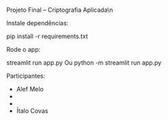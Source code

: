 Projeto Final – Criptografia Aplicada\n

Instale dependências:

pip install -r requirements.txt


Rode o app:

streamlit run app.py
Ou
python -m streamlit run app.py


Participantes:

- Alef Melo
-
-
- Ítalo Covas

